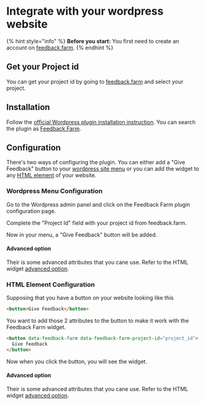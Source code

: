 # Integrate with your wordpress website

{% hint style="info" %}
**Before you start:** You first need to create an account on [feedback.farm](https://feedback.farm).
{% endhint %}

## Get your Project id

You can get your project id by going to [feedback.farm](https://feedback.farm) and select your project.

## Installation

Follow the [official Wordpress plugin installation instruction](https://wordpress.org/support/article/managing-plugins/#automatic-plugin-installation-1). You can search the plugin as [Feedback Farm](https://wordpress.org/plugins/feedback-farm/).

## Configuration

There's two ways of configuring the plugin. You can either add a "Give Feedback" button to your [wordpress site menu](https://docs.feedback.farm/integrate-with-your-wordpress-website#wordpress-menu-configuration) or you can add the widget to any [HTML element](https://docs.feedback.farm/widgets/integrate-with-your-wordpress-website#html-element-configuration) of your website.

### Wordpress Menu Configuration

Go to the Wordpress admin panel and click on the Feedback Farm plugin configuration page.

Complete the "Project Id" field with your project id from feedback.farm.

Now in your menu, a "Give Feedback" button will be added.

#### Advanced option

Their is some advanced attributes that you cane use. Refer to the HTML widget [advanced option](https://docs.feedback.farm/widgets/integrate-with-your-html-website#advanced-option).

### HTML Element Configuration

Supposing that you have a button on your website looking like this

```html
<button>Give Feedback</button>
```

You want to add those 2 attributes to the button to make it work with the Feedback Farm widget.

```html
<button data-feedback-farm data-feedback-farm-project-id="project_id">
  Give feedback
</button>
```

Now when you click the button, you will see the widget.

#### Advanced option

Their is some advanced attributes that you cane use. Refer to the HTML widget [advanced option](https://docs.feedback.farm/widgets/integrate-with-your-html-website#advanced-option).
